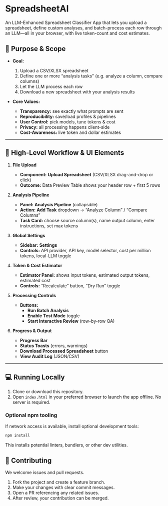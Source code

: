 # SpreadsheetAI

An LLM-Enhanced Spreadsheet Classifier App that lets you upload a spreadsheet, define custom analyses, and batch-process each row through an LLM—all in your browser, with live token-count and cost estimates.

## 🚀 Purpose & Scope

- **Goal:**  
  1. Upload a CSV/XLSX spreadsheet  
  2. Define one or more “analysis tasks” (e.g. analyze a column, compare columns)  
  3. Let the LLM process each row  
  4. Download a new spreadsheet with your analysis results  

- **Core Values:**  
  - **Transparency:** see exactly what prompts are sent  
  - **Reproducibility:** save/load profiles & pipelines  
  - **User Control:** pick models, tune tokens & cost  
  - **Privacy:** all processing happens client-side  
  - **Cost-Awareness:** live token and dollar estimates  

---

## 🎨 High-Level Workflow & UI Elements

1. **File Upload**  
   - **Component:** **Upload Spreadsheet** (CSV/XLSX drag-and-drop or click)  
   - **Outcome:** Data Preview Table shows your header row + first 5 rows  

2. **Analysis Pipeline**  
   - **Panel:** **Analysis Pipeline** (collapsible)  
   - **Action:** **Add Task** dropdown → “Analyze Column” / “Compare Columns”  
   - **Task Card:** choose source column(s), name output column, enter instructions, set max tokens  

3. **Global Settings**  
   - **Sidebar:** **Settings**  
   - **Controls:** API provider, API key, model selector, cost per million tokens, local-LLM toggle  

4. **Token & Cost Estimator**  
   - **Estimator Panel:** shows input tokens, estimated output tokens, estimated cost  
   - **Controls:** “Recalculate” button, “Dry Run” toggle  

5. **Processing Controls**  
   - **Buttons:**  
     - **Run Batch Analysis**  
     - **Enable Test Mode** toggle  
     - **Start Interactive Review** (row-by-row QA)  

6. **Progress & Output**  
   - **Progress Bar**  
   - **Status Toasts** (errors, warnings)  
   - **Download Processed Spreadsheet** button
   - **View Audit Log** (JSON/CSV)

---

## 💻 Running Locally

1. Clone or download this repository.
2. Open `index.html` in your preferred browser to launch the app offline. No server is required.

### Optional npm tooling

If network access is available, install optional development tools:

```bash
npm install
```

This installs potential linters, bundlers, or other dev utilities.

## 🤝 Contributing

We welcome issues and pull requests.

1. Fork the project and create a feature branch.
2. Make your changes with clear commit messages.
3. Open a PR referencing any related issues.
4. After review, your contribution can be merged.

